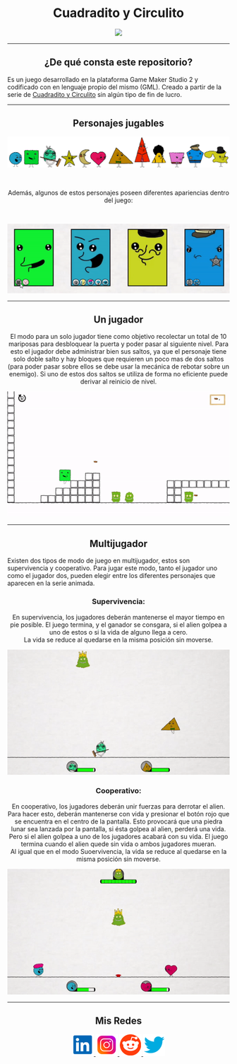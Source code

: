 <h1 align="center"> Cuadradito y Circulito </h1>


<p align="center">
  <a href="https://minaclavero.polotecnologico.ar/">
  <img height=250px src="README.resources/cyc.png"/>
  </a>
</p>


***
<center>

<h2 align="center"> ¿De qué consta este repositorio?</h2>
</center>

Es un juego desarrollado en la plataforma Game Maker Studio 2 y codificado con en lenguaje propio del mismo (GML). Creado a partir de la serie de <a href="https://www.youtube.com/channel/UCqZz5zL_SIGzH0tV-OMdqhg" target="_blank">Cuadradito y Circulito</a> sin algún tipo de fin de lucro.

***



<h2 align="center"> Personajes jugables </h2>
  


<p align="center"><img src="README.resources/personajes.png" > </p>
<br>
<p align="center"> Además, algunos de estos personajes poseen diferentes apariencias dentro del juego: </p>
<br>
<p align="center"> <img src="README.resources/personajes.gif" >
</p>

 ***
<center>

<h2 align="center"> Un jugador </h2>

El modo para un solo jugador tiene como objetivo recolectar un total de 10 mariposas para desbloquear la puerta y poder pasar al siguiente nivel.
Para esto el jugador debe administrar bien sus saltos, ya que el personaje tiene solo doble salto y hay bloques que requieren un poco mas de dos saltos (para poder pasar sobre ellos se debe usar la mecánica de rebotar sobre un enemigo). Si uno de estos dos saltos se utiliza de forma no eficiente puede derivar al reinicio de nivel.
  
</center>
<p align="center">
<img src="README.resources/singleplayer.gif" >
</p>

*** 
  
<h2 align="center"> Multijugador </h2>

Existen dos tipos de modo de juego en multijugador, estos son supervivencia y cooperativo. Para jugar este modo, tanto el jugador uno como el jugador dos, pueden elegir entre los diferentes personajes que aparecen en la serie animada.

<h3 align="center"> Supervivencia: </h3>
<p align="center"> En supervivencia, los jugadores deberán mantenerse el mayor tiempo en pie posible. El juego termina, y el ganador se consgara, si el alien golpea a uno de estos o si la vida de alguno llega a cero. <br> La vida se reduce al quedarse en la misma posición sin moverse. </p>
</center>
<p align="center">
<img src="README.resources/survival.gif" >
</p>

<h3 align="center"> Cooperativo: </h3>
<p align="center"> En cooperativo, los jugadores deberán unir fuerzas para derrotar el alien. Para hacer esto, deberán mantenerse con vida y presionar el botón rojo que se encuentra en el centro de la pantalla. Esto provocará que una piedra lunar sea lanzada por la pantalla, si ésta golpea al alien, perderá una vida. Pero si el alien golpea a uno de los jugadores acabará con su vida. El juego termina cuando el alien quede sin vida o ambos jugadores mueran. <br> Al igual que en el modo Suoervivencia, la vida se reduce al quedarse en la misma posición sin moverse. </p>
</center>
<p align="center">
<img src="README.resources/coop.gif" >
</p>

***
<center>

<h2 align="center"> Mis Redes </h2>
<p  align="center">
<a href="https://www.linkedin.com/in/duboisfacu/" target="_blank">
  <img src="README.resources/lkn.png" height=50px>
</a>
<a href="https://www.instagram.com/duboisfacu/" target="_blank">
  <img src="README.resources/ig.png" height=50px>
</a>
<a href="https://www.reddit.com/user/duboisfacu" target="_blank">
<img src="README.resources/rddt.png" height=50px>
</a>
<a href="https://twitter.com/duboisfacu" target="_blank">
<img src="README.resources/twt.png" height=50px>
</a>
  </p>
</center>



